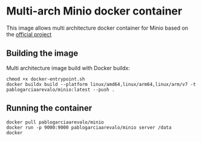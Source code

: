 # Multi-arch Minio docker container

This image allows multi architecture docker container for Minio based on the [official project](https://github.com/minio/minio)

## Building the image

Multi architecture image build with Docker buildx:

```shell
chmod +x docker-entrypoint.sh
docker buildx build --platform linux/amd64,linux/arm64,linux/arm/v7 -t pablogarciaarevalo/minio:latest --push .
```

## Running the container

```shell
docker pull pablogarciaarevalo/minio
docker run -p 9000:9000 pablogarciaarevalo/minio server /data
docker
```


